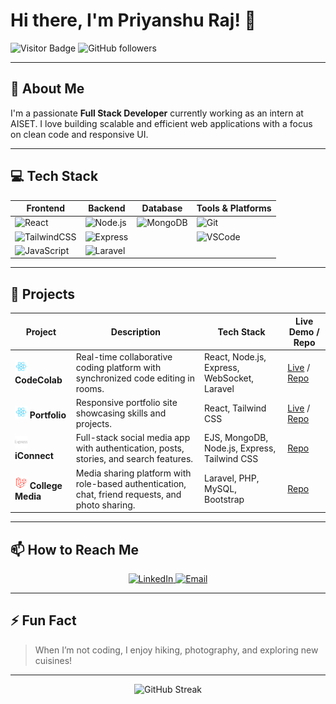 # Hi there, I'm Priyanshu Raj! 👋

![Visitor Badge](https://visitor-badge.glitch.me/badge?page_id=Priyanshu6055.Priyanshu6055)
![GitHub followers](https://img.shields.io/github/followers/Priyanshu6055?label=Follow&style=social)

---

## 🚀 About Me

I'm a passionate **Full Stack Developer** currently working as an intern at AISET. I love building scalable and efficient web applications with a focus on clean code and responsive UI.

---

## 💻 Tech Stack

| Frontend             | Backend              | Database          | Tools & Platforms      |
|----------------------|----------------------|-------------------|-----------------------|
| ![React](https://img.shields.io/badge/-React-61DAFB?logo=react&logoColor=black&style=flat-square) | ![Node.js](https://img.shields.io/badge/-Node.js-339933?logo=node.js&logoColor=white&style=flat-square) | ![MongoDB](https://img.shields.io/badge/-MongoDB-47A248?logo=mongodb&logoColor=white&style=flat-square) | ![Git](https://img.shields.io/badge/-Git-F05032?logo=git&logoColor=white&style=flat-square) |
| ![TailwindCSS](https://img.shields.io/badge/-TailwindCSS-06B6D4?logo=tailwind-css&logoColor=white&style=flat-square) | ![Express](https://img.shields.io/badge/-Express-000000?logo=express&logoColor=white&style=flat-square) |                   | ![VSCode](https://img.shields.io/badge/-VSCode-0078D7?logo=visual-studio-code&logoColor=white&style=flat-square) |
| ![JavaScript](https://img.shields.io/badge/-JavaScript-F7DF1E?logo=javascript&logoColor=black&style=flat-square) | ![Laravel](https://img.shields.io/badge/-Laravel-FF2D20?logo=laravel&logoColor=white&style=flat-square) |                   |                       |

---

## 🌟 Projects

| Project            | Description                                                                                  | Tech Stack                                     | Live Demo / Repo                                  |
|--------------------|----------------------------------------------------------------------------------------------|-----------------------------------------------|-------------------------------------------------|
| <img src="https://raw.githubusercontent.com/github/explore/main/topics/react/react.png" alt="React" width="20" /> **CodeColab**  | Real-time collaborative coding platform with synchronized code editing in rooms.               | React, Node.js, Express, WebSocket, Laravel     | [Live](https://codecolab-08ca.onrender.com/) / [Repo](https://github.com/Priyanshu6055/codecolab) |
| <img src="https://raw.githubusercontent.com/github/explore/main/topics/react/react.png" alt="React" width="20" /> **Portfolio** | Responsive portfolio site showcasing skills and projects.                                      | React, Tailwind CSS                             | [Live](https://priyanshu-raj-website-6055.vercel.app/) / [Repo](https://github.com/Priyanshu6055/portfolio) |
| <img src="https://raw.githubusercontent.com/github/explore/main/topics/express/express.png" alt="Express" width="20" /> **iConnect** | Full-stack social media app with authentication, posts, stories, and search features.          | EJS, MongoDB, Node.js, Express, Tailwind CSS   | [Repo](https://github.com/Priyanshu6055/insta-clone)                                     |
| <img src="https://raw.githubusercontent.com/github/explore/main/topics/laravel/laravel.png" alt="Laravel" width="20" /> **College Media** | Media sharing platform with role-based authentication, chat, friend requests, and photo sharing.| Laravel, PHP, MySQL, Bootstrap                  | [Repo](https://github.com/Priyanshu6055/college-media)                                  |


---

## 📫 How to Reach Me

<p align="center">
  <a href="https://www.linkedin.com/in/priyanshu6055/" target="_blank">
    <img src="https://img.shields.io/badge/-LinkedIn-0077B5?logo=linkedin&logoColor=white&style=for-the-badge" alt="LinkedIn"/>
  </a>
  <a href="mailto:priyanshu6055@gmail.com" target="_blank">
    <img src="https://img.shields.io/badge/-Email-D14836?logo=gmail&logoColor=white&style=for-the-badge" alt="Email"/>
  </a>
</p>

---

## ⚡ Fun Fact

> When I’m not coding, I enjoy hiking, photography, and exploring new cuisines!  

---

<p align="center">
  <img src="https://github-readme-streak-stats.herokuapp.com/?user=Priyanshu6055&theme=dark&hide_border=true" alt="GitHub Streak"/>
</p>
